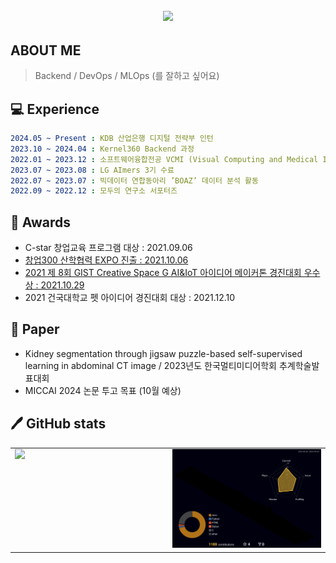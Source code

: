 <h2 align="center">
<img src="https://capsule-render.vercel.app/api?type=cylinder&color=E3A6AE&height=200&section=header&text=c0olcode&fontSize=80" />
</h2>

## ABOUT ME
> Backend / DevOps / MLOps (를 잘하고 싶어요)

## 💻 Experience
```yaml
2024.05 ~ Present : KDB 산업은행 디지털 전략부 인턴
2023.10 ~ 2024.04 : Kernel360 Backend 과정
2022.01 ~ 2023.12 : 소프트웨어융합전공 VCMI (Visual Computing and Medical Imaging) 학부연구
2023.07 ~ 2023.08 : LG AImers 3기 수료
2022.07 ~ 2023.07 : 빅데이터 연합동아리 ’BOAZ’ 데이터 분석 활동
2022.09 ~ 2022.12 : 모두의 연구소 서포터즈
```
<!-- 자료구조 전공과목연계 실습튜터 : 2021.03.06 ~ 2021.06.16
소프트웨어융합학과 스터디동아리 ‘Muyaho’ 팀장 : 2021.03.06 ~ 2021.06.30
정보보호학과 소학회 ‘INTERLUDE’ 활동 : 2021.03.06 ~ 2021.07.01 -->

## 🥇 Awards
- C-star 창업교육 프로그램 대상 : 2021.09.06
- [창업300 산학협력 EXPO 진출 : 2021.10.06](http://festival.u300.kr/cms/process/invest_2021/view.asp?c_show_no=71&c_check_no=64&c_relation=809&c_relation2=903&c_team_no=2566&c_festival_type=&s_text=wonq)
- [2021 제 8회 GIST Creative Space G AI&IoT 아이디어 메이커톤 경진대회 우수상 : 2021.10.29](https://github.com/yejincode/petviews.git)
- 2021 건국대학교 펫 아이디어 경진대회 대상 : 2021.12.10
  

## 🔭 Paper
- Kidney segmentation through jigsaw puzzle-based self-supervised learning in abdominal CT image / 2023년도 한국멀티미디어학회 추계학술발표대회
- MICCAI 2024 논문 투고 목표 (10월 예상) 


## 🖊️ GitHub stats
<div align="center">
  <table>
    <tr>
      <td width="50%" valign="top">
        <a href="https://github.com/devxb/gitanimals">
          <img src = "https://render.gitanimals.org/farms/{c0olcode}"/>
        </a>
      </td>
      <td width="50%" valign="top">
        <img src="./profile-3d-contrib/profile-night-rainbow.svg" alt="jandi" width="100%">
      </td>
    </tr>
  </table>
</div>




